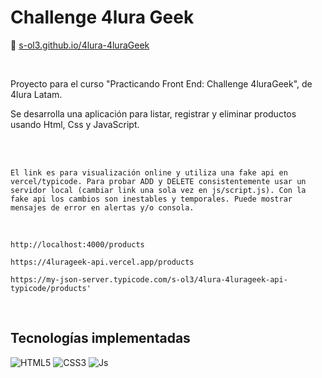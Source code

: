 
<div align="left">
 
 <h1>Challenge 4lura Geek</h1>
 
</div>

🔗 [s-ol3.github.io/4lura-4luraGeek](https://s-ol3.github.io/4lura-4luraGeek/ )


<br>

Proyecto para el curso "Practicando Front End: Challenge 4luraGeek", de 4lura Latam.

Se desarrolla una aplicación para listar, registrar y eliminar productos usando Html, Css y JavaScript.

<br>
<br>


    El link es para visualización online y utiliza una fake api en vercel/typicode. Para probar ADD y DELETE consistentemente usar un servidor local (cambiar link una sola vez en js/script.js). Con la fake api los cambios son inestables y temporales. Puede mostrar mensajes de error en alertas y/o consola.

<br>

    http://localhost:4000/products

    https://4lurageek-api.vercel.app/products
    
    https://my-json-server.typicode.com/s-ol3/4lura-4lurageek-api-typicode/products'


<br>

## Tecnologías implementadas


![HTML5](https://img.shields.io/badge/html5-393434.svg?style=for-the-badge&logo=html5&logoColor=white)
![CSS3](https://img.shields.io/badge/css3-393434.svg?style=for-the-badge&logo=css3&logoColor=white)
![Js](https://img.shields.io/badge/JavaScript-393434?style=for-the-badge&logo=javascript&logoColor=white)


